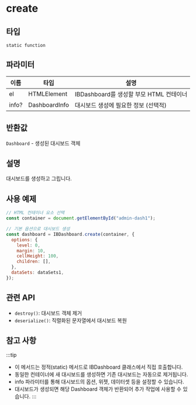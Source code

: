 # create

## 타입

`static function`


## 파라미터

| 이름  | 타입          | 설명                                    |
| ----- | ------------- | --------------------------------------- |
| el    | HTMLElement   | IBDashboard를 생성할 부모 HTML 컨테이너 |
| info? | DashboardInfo | 대시보드 생성에 필요한 정보 (선택적)    |

## 반환값

`Dashboard` - 생성된 대시보드 객체

## 설명
대시보드를 생성하고 그립니다.

## 사용 예제

```javascript
// HTML 컨테이너 요소 선택
const container = document.getElementById("admin-dash1");

// 기본 옵션으로 대시보드 생성
const dashboard = IBDashboard.create(container, {
  options: {
    level: 0,
    margin: 10,
    cellHeight: 100,
    children: [],
  },
  dataSets: dataSets1,
});
```

## 관련 API

- `destroy()`: 대시보드 객체 제거
- `deserialize()`: 직렬화된 문자열에서 대시보드 복원

## 참고 사항
:::tip
- 이 메서드는 정적(static) 메서드로 IBDashboard 클래스에서 직접 호출합니다.
- 동일한 컨테이너에 새 대시보드를 생성하면 기존 대시보드는 자동으로 제거됩니다.
- info 파라미터를 통해 대시보드의 옵션, 위젯, 데이터셋 등을 설정할 수 있습니다.
- 대시보드가 생성되면 해당 Dashboard 객체가 반환되어 추가 작업에 사용할 수 있습니다.
:::
